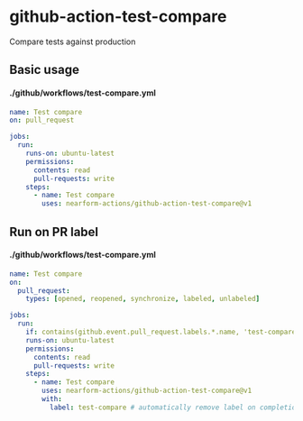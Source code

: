 # github-action-test-compare

Compare tests against production

## Basic usage

#### ./github/workflows/test-compare.yml

```yml
name: Test compare
on: pull_request

jobs:
  run:
    runs-on: ubuntu-latest
    permissions:
      contents: read
      pull-requests: write
    steps:
      - name: Test compare
        uses: nearform-actions/github-action-test-compare@v1
```

## Run on PR label

#### ./github/workflows/test-compare.yml

```yml
name: Test compare
on:
  pull_request:
    types: [opened, reopened, synchronize, labeled, unlabeled]

jobs:
  run:
    if: contains(github.event.pull_request.labels.*.name, 'test-compare')
    runs-on: ubuntu-latest
    permissions:
      contents: read
      pull-requests: write
    steps:
      - name: Test compare
        uses: nearform-actions/github-action-test-compare@v1
        with:
          label: test-compare # automatically remove label on completion
```
